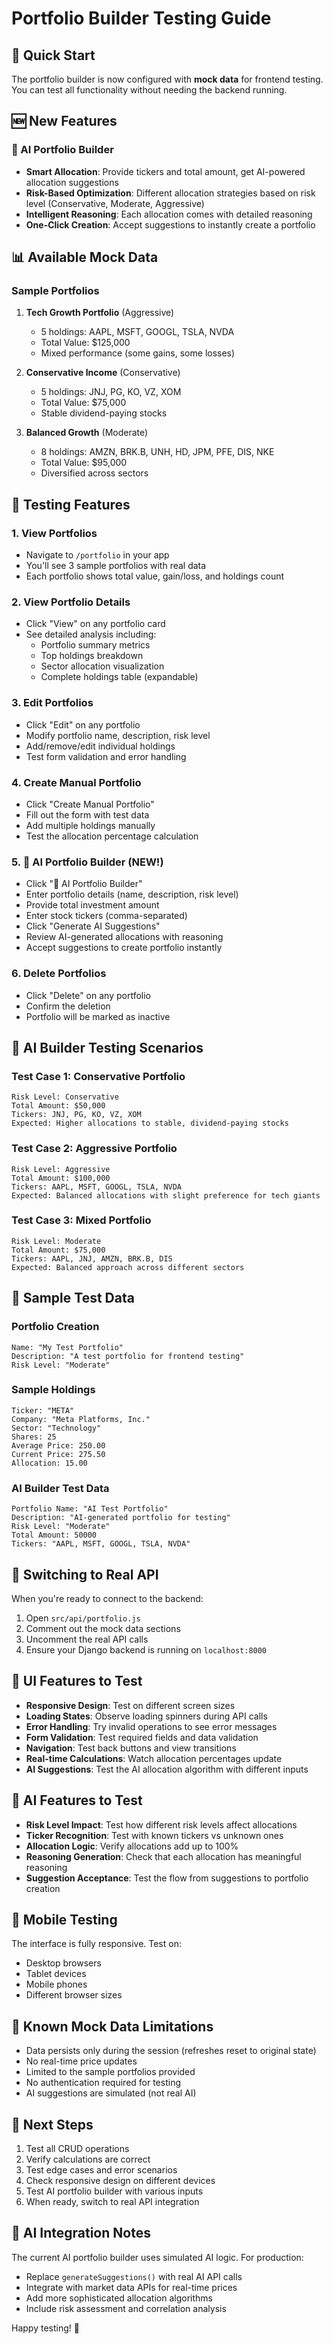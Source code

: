 # Portfolio Builder Testing Guide

## 🚀 Quick Start

The portfolio builder is now configured with **mock data** for frontend testing. You can test all functionality without needing the backend running.

## 🆕 New Features

### 🤖 AI Portfolio Builder
- **Smart Allocation**: Provide tickers and total amount, get AI-powered allocation suggestions
- **Risk-Based Optimization**: Different allocation strategies based on risk level (Conservative, Moderate, Aggressive)
- **Intelligent Reasoning**: Each allocation comes with detailed reasoning
- **One-Click Creation**: Accept suggestions to instantly create a portfolio

## 📊 Available Mock Data

### Sample Portfolios

1. **Tech Growth Portfolio** (Aggressive)
   - 5 holdings: AAPL, MSFT, GOOGL, TSLA, NVDA
   - Total Value: $125,000
   - Mixed performance (some gains, some losses)

2. **Conservative Income** (Conservative)
   - 5 holdings: JNJ, PG, KO, VZ, XOM
   - Total Value: $75,000
   - Stable dividend-paying stocks

3. **Balanced Growth** (Moderate)
   - 8 holdings: AMZN, BRK.B, UNH, HD, JPM, PFE, DIS, NKE
   - Total Value: $95,000
   - Diversified across sectors

## 🧪 Testing Features

### 1. View Portfolios
- Navigate to `/portfolio` in your app
- You'll see 3 sample portfolios with real data
- Each portfolio shows total value, gain/loss, and holdings count

### 2. View Portfolio Details
- Click "View" on any portfolio card
- See detailed analysis including:
  - Portfolio summary metrics
  - Top holdings breakdown
  - Sector allocation visualization
  - Complete holdings table (expandable)

### 3. Edit Portfolios
- Click "Edit" on any portfolio
- Modify portfolio name, description, risk level
- Add/remove/edit individual holdings
- Test form validation and error handling

### 4. Create Manual Portfolio
- Click "Create Manual Portfolio"
- Fill out the form with test data
- Add multiple holdings manually
- Test the allocation percentage calculation

### 5. 🤖 AI Portfolio Builder (NEW!)
- Click "🤖 AI Portfolio Builder"
- Enter portfolio details (name, description, risk level)
- Provide total investment amount
- Enter stock tickers (comma-separated)
- Click "Generate AI Suggestions"
- Review AI-generated allocations with reasoning
- Accept suggestions to create portfolio instantly

### 6. Delete Portfolios
- Click "Delete" on any portfolio
- Confirm the deletion
- Portfolio will be marked as inactive

## 🤖 AI Builder Testing Scenarios

### Test Case 1: Conservative Portfolio
```
Risk Level: Conservative
Total Amount: $50,000
Tickers: JNJ, PG, KO, VZ, XOM
Expected: Higher allocations to stable, dividend-paying stocks
```

### Test Case 2: Aggressive Portfolio
```
Risk Level: Aggressive
Total Amount: $100,000
Tickers: AAPL, MSFT, GOOGL, TSLA, NVDA
Expected: Balanced allocations with slight preference for tech giants
```

### Test Case 3: Mixed Portfolio
```
Risk Level: Moderate
Total Amount: $75,000
Tickers: AAPL, JNJ, AMZN, BRK.B, DIS
Expected: Balanced approach across different sectors
```

## 📝 Sample Test Data

### Portfolio Creation
```
Name: "My Test Portfolio"
Description: "A test portfolio for frontend testing"
Risk Level: "Moderate"
```

### Sample Holdings
```
Ticker: "META"
Company: "Meta Platforms, Inc."
Sector: "Technology"
Shares: 25
Average Price: 250.00
Current Price: 275.50
Allocation: 15.00
```

### AI Builder Test Data
```
Portfolio Name: "AI Test Portfolio"
Description: "AI-generated portfolio for testing"
Risk Level: "Moderate"
Total Amount: 50000
Tickers: "AAPL, MSFT, GOOGL, TSLA, NVDA"
```

## 🔧 Switching to Real API

When you're ready to connect to the backend:

1. Open `src/api/portfolio.js`
2. Comment out the mock data sections
3. Uncomment the real API calls
4. Ensure your Django backend is running on `localhost:8000`

## 🎨 UI Features to Test

- **Responsive Design**: Test on different screen sizes
- **Loading States**: Observe loading spinners during API calls
- **Error Handling**: Try invalid operations to see error messages
- **Form Validation**: Test required fields and data validation
- **Navigation**: Test back buttons and view transitions
- **Real-time Calculations**: Watch allocation percentages update
- **AI Suggestions**: Test the AI allocation algorithm with different inputs

## 🤖 AI Features to Test

- **Risk Level Impact**: Test how different risk levels affect allocations
- **Ticker Recognition**: Test with known tickers vs unknown ones
- **Allocation Logic**: Verify allocations add up to 100%
- **Reasoning Generation**: Check that each allocation has meaningful reasoning
- **Suggestion Acceptance**: Test the flow from suggestions to portfolio creation

## 📱 Mobile Testing

The interface is fully responsive. Test on:
- Desktop browsers
- Tablet devices
- Mobile phones
- Different browser sizes

## 🐛 Known Mock Data Limitations

- Data persists only during the session (refreshes reset to original state)
- No real-time price updates
- Limited to the sample portfolios provided
- No authentication required for testing
- AI suggestions are simulated (not real AI)

## 🎯 Next Steps

1. Test all CRUD operations
2. Verify calculations are correct
3. Test edge cases and error scenarios
4. Check responsive design on different devices
5. Test AI portfolio builder with various inputs
6. When ready, switch to real API integration

## 🚀 AI Integration Notes

The current AI portfolio builder uses simulated AI logic. For production:
- Replace `generateSuggestions()` with real AI API calls
- Integrate with market data APIs for real-time prices
- Add more sophisticated allocation algorithms
- Include risk assessment and correlation analysis

Happy testing! 🎉 
